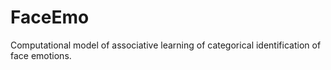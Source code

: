 # FaceEmo
Computational model of associative learning of categorical identification of face emotions.
